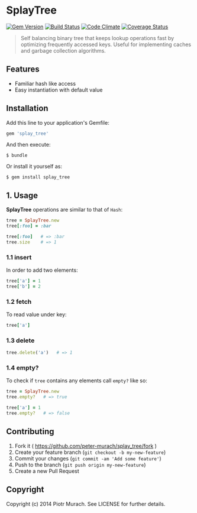# SplayTree
[![Gem Version](https://badge.fury.io/rb/splay_tree.png)][gem]
[![Build Status](https://secure.travis-ci.org/peter-murach/splay_tree.png?branch=master)][travis]
[![Code Climate](https://codeclimate.com/github/peter-murach/splay_tree.png)][codeclimate]
[![Coverage Status](https://coveralls.io/repos/peter-murach/splay_tree/badge.png)][coverage]

[gem]: http://badge.fury.io/rb/splay_tree
[travis]: http://travis-ci.org/peter-murach/splay_tree
[codeclimate]: https://codeclimate.com/github/peter-murach/splay_tree
[coverage]: https://coveralls.io/r/peter-murach/splay_tree

> Self balancing binary tree that keeps lookup operations fast by optimizing frequently accessed keys. Useful for implementing caches and garbage collection algorithms.

## Features

* Familiar hash like access
* Easy instantiation with default value

## Installation

Add this line to your application's Gemfile:

```ruby
gem 'splay_tree'
```

And then execute:

    $ bundle

Or install it yourself as:

    $ gem install splay_tree

## 1. Usage

**SplayTree** operations are similar to that of `Hash`:

```ruby
tree = SplayTree.new
tree[:foo] = :bar

tree[:foo]   # => :bar
tree.size    # => 1
```

### 1.1 insert

In order to add two elements:

```ruby
tree['a'] = 1
tree['b'] = 2
```

### 1.2 fetch

To read value under key:

```ruby
tree['a']
```

### 1.3 delete

```ruby
tree.delete('a')   # => 1
```

### 1.4 empty?

To check if `tree` contains any elements call `empty?` like so:

```ruby
tree = SplayTree.new
tree.empty?   # => true

tree['a'] = 1
tree.empty?   # => false
```

## Contributing

1. Fork it ( https://github.com/peter-murach/splay_tree/fork )
2. Create your feature branch (`git checkout -b my-new-feature`)
3. Commit your changes (`git commit -am 'Add some feature'`)
4. Push to the branch (`git push origin my-new-feature`)
5. Create a new Pull Request

## Copyright

Copyright (c) 2014 Piotr Murach. See LICENSE for further details.
